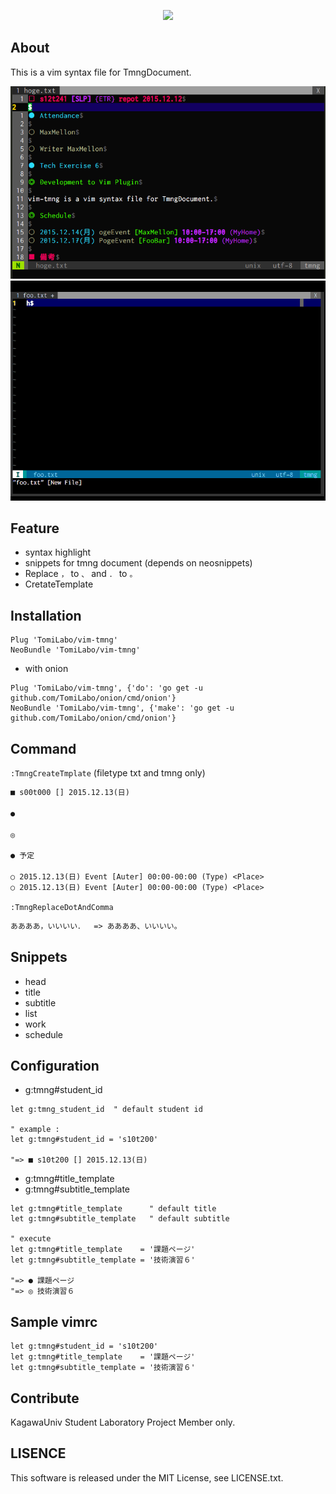 <p align="center">
  <img src="https://raw.githubusercontent.com/TomiLabo/demos/master/logo_vim_tmng.png">
</p>

## About

This is a vim syntax file for TmngDocument.

![demo1](https://raw.githubusercontent.com/maxmellon/demos/master/vim_tmng.png)
![demo2](https://raw.githubusercontent.com/maxmellon/demos/master/vim_tmng_anime.gif)

## Feature

- syntax highlight
- snippets for tmng document (depends on neosnippets)
- Replace `，` to `、` and `．` to `。`
- CretateTemplate

## Installation

```vim
Plug 'TomiLabo/vim-tmng'
NeoBundle 'TomiLabo/vim-tmng'
```

- with onion

```vim
Plug 'TomiLabo/vim-tmng', {'do': 'go get -u github.com/TomiLabo/onion/cmd/onion'}
NeoBundle 'TomiLabo/vim-tmng', {'make': 'go get -u github.com/TomiLabo/onion/cmd/onion'}
```

## Command

`:TmngCreateTmplate`   (filetype txt and tmng only)

```txt
■ s00t000 [] 2015.12.13(日)

● 

◎ 

● 予定

○ 2015.12.13(日) Event [Auter] 00:00-00:00 (Type) <Place>
○ 2015.12.13(日) Event [Auter] 00:00-00:00 (Type) <Place>
```

`:TmngReplaceDotAndComma`

```txt
ああああ，いいいい．  => ああああ、いいいい。
```

## Snippets

- head
- title
- subtitle
- list
- work
- schedule


## Configuration

- g:tmng#student_id

```vim
let g:tmng_student_id  " default student id

" example :
let g:tmng#student_id = 's10t200'

"=> ■ s10t200 [] 2015.12.13(日)
```

- g:tmng#title_template
- g:tmng#subtitle_template

```vim
let g:tmng#title_template      " default title
let g:tmng#subtitle_template   " default subtitle

" execute
let g:tmng#title_template    = '課題ページ'
let g:tmng#subtitle_template = '技術演習６'

"=> ● 課題ページ
"=> ◎ 技術演習６
```

## Sample vimrc

```vim
let g:tmng#student_id = 's10t200'
let g:tmng#title_template    = '課題ページ'
let g:tmng#subtitle_template = '技術演習６'
```

## Contribute

KagawaUniv Student Laboratory Project Member only.

## LISENCE

This software is released under the MIT License, see LICENSE.txt.
